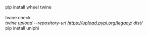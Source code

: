pip install wheel twine\
\
twine check *\
twine upload --repository-url https://upload.pypi.org/legacy/ dist/*\
pip install uniphi

